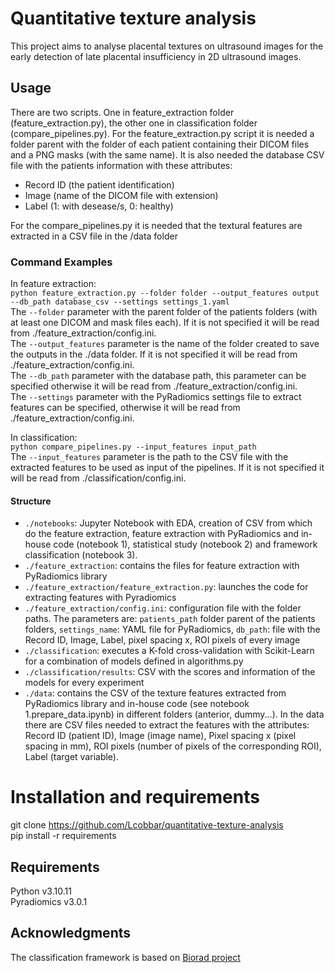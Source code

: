 # Quantitative texture analysis

This project aims to analyse placental textures on ultrasound images for the early detection of late placental insufficiency in 
2D ultrasound images.

## Usage

There are two scripts. One in feature_extraction folder (feature_extraction.py), the other one in classification folder (compare_pipelines.py). 
For the feature_extraction.py script it is needed a folder parent with the folder of each patient 
containing their DICOM files and a PNG masks (with the same name). It is also needed the database CSV file with the patients information with these attributes: 
- Record ID (the patient identification)
- Image (name of the DICOM file with extension) 
- Label (1: with desease/s, 0: healthy) 

For the compare_pipelines.py it is needed that the textural features are extracted in a CSV file in the /data folder

### Command Examples
 
In feature extraction:  
```python feature_extraction.py --folder folder --output_features output --db_path database_csv --settings settings_1.yaml```   
The `--folder` parameter with the parent folder of the patients folders (with at least one DICOM and mask files each). 
If it is not specified it will be read from ./feature_extraction/config.ini.  
The `--output_features` parameter is the name of the folder created to save the outputs in the ./data folder. 
If it is not specified it will be read from ./feature_extraction/config.ini.  
The `--db_path` parameter with the database path, this parameter can be specified otherwise it will be read from 
./feature_extraction/config.ini.  
The `--settings` parameter with the PyRadiomics settings file to extract features can be specified, otherwise it will be read 
from ./feature_extraction/config.ini.  

In classification:  
```python compare_pipelines.py --input_features input_path```  
The `--input_features` parameter is the path to the CSV file with the extracted features to be used as input of the pipelines. 
If it is not specified it will be read from ./classification/config.ini. 

#### Structure
- ```./notebooks```: Jupyter Notebook with EDA, creation of CSV from which do the feature extraction, feature extraction with PyRadiomics and 
in-house code (notebook 1), statistical study (notebook 2) and framework classification (notebook 3).
- ```./feature_extraction```: contains the files for feature extraction with PyRadiomics library
- ```./feature_extraction/feature_extraction.py```: launches the code for extracting features with Pyradiomics 
- ```./feature_extraction/config.ini```: configuration file with the folder paths. The parameters are: ``patients_path`` folder parent of the patients 
folders, ``settings_name``: YAML file for PyRadiomics, ``db_path``: file with the Record ID, Image, Label, pixel spacing x, ROI pixels of every image
- ```./classification```: executes a K-fold cross-validation with Scikit-Learn for a combination of models defined in algorithms.py
- ```./classification/results```: CSV with the scores and information of the models for every experiment
- ```./data```: contains the CSV of the texture features extracted from PyRadiomics library and in-house code (see notebook 1.prepare_data.ipynb) in different folders (anterior, dummy...). In 
the data there are CSV files needed to extract the features with the attributes: Record ID (patient ID), Image (image name), 
Pixel spacing x (pixel spacing in mm), ROI pixels (number of pixels of the corresponding ROI), Label (target variable). 

# Installation and requirements
git clone https://github.com/Lcobbar/quantitative-texture-analysis   
pip install -r requirements

## Requirements
Python v3.10.11   
Pyradiomics v3.0.1

## Acknowledgments
The classification framework is based on [Biorad project](https://github.com/ahmedalbuni/biorad)
